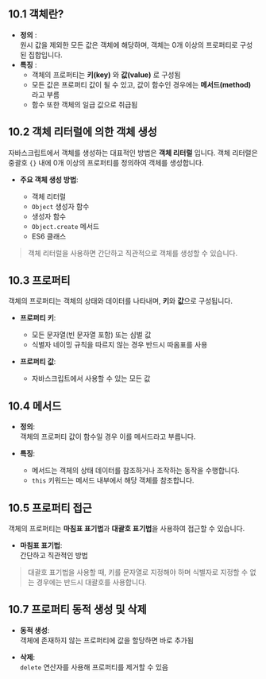 ## 10.1 객체란?

- **정의** :  
  원시 값을 제외한 모든 값은 객체에 해당하며, 객체는 0개 이상의 프로퍼티로 구성된 집합입니다.
- **특징** :
  - 객체의 프로퍼티는 **키(key)** 와 **값(value)** 로 구성됨
  - 모든 값은 프로퍼티 값이 될 수 있고, 값이 함수인 경우에는 **메서드(method)** 라고 부름
  - 함수 또한 객체의 일급 값으로 취급됨

## 10.2 객체 리터럴에 의한 객체 생성

자바스크립트에서 객체를 생성하는 대표적인 방법은 **객체 리터럴** 입니다. 객체 리터럴은 중괄호 `{}` 내에 0개 이상의 프로퍼티를 정의하여 객체를 생성합니다.

- **주요 객체 생성 방법**:

  - 객체 리터럴
  - `Object` 생성자 함수
  - 생성자 함수
  - `Object.create` 메서드
  - ES6 클래스

> 객체 리터럴을 사용하면 간단하고 직관적으로 객체를 생성할 수 있습니다.

## 10.3 프로퍼티

객체의 프로퍼티는 객체의 상태와 데이터를 나타내며, **키**와 **값**으로 구성됩니다.

- **프로퍼티 키**:

  - 모든 문자열(빈 문자열 포함) 또는 심벌 값
  - 식별자 네이밍 규칙을 따르지 않는 경우 반드시 따옴표를 사용

- **프로퍼티 값**:

  - 자바스크립트에서 사용할 수 있는 모든 값

## 10.4 메서드

- **정의**:  
  객체의 프로퍼티 값이 함수일 경우 이를 메서드라고 부릅니다.

- **특징**:

  - 메서드는 객체의 상태 데이터를 참조하거나 조작하는 동작을 수행합니다.
  - `this` 키워드는 메서드 내부에서 해당 객체를 참조합니다.

## 10.5 프로퍼티 접근

객체의 프로퍼티는 **마침표 표기법**과 **대괄호 표기법**을 사용하여 접근할 수 있습니다.

- **마침표 표기법**:  
  간단하고 직관적인 방법

> 대괄호 표기법을 사용할 때, 키를 문자열로 지정해야 하며 식별자로 지정할 수 없는 경우에는 반드시 대괄호를 사용합니다.

## 10.7 프로퍼티 동적 생성 및 삭제

- **동적 생성**:  
  객체에 존재하지 않는 프로퍼티에 값을 할당하면 바로 추가됨

- **삭제**:  
  `delete` 연산자를 사용해 프로퍼티를 제거할 수 있음
